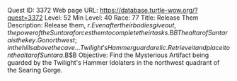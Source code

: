 Quest ID: 3372
Web page URL: https://database.turtle-wow.org/?quest=3372
Level: 52
Min Level: 40
Race: 77
Title: Release Them
Description: Release them, $r. Even after their bodies give out, the power of the Suntara forces them to complete their tasks.$B$BThe altar of Suntara is the key. Go northwest; in the hills above the cave... Twilight's Hammer guard a relic. Retrieve it and place it on the altar of Suntara.$B$B<The dying archaeologist collapses.>
Objective: Find the Mysterious Artifact being guarded by the Twilight's Hammer Idolaters in the northwest quadrant of the Searing Gorge.
